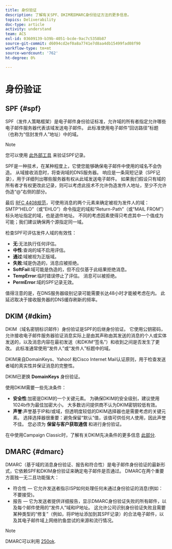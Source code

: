 ```yaml
---
title: 身份验证
description: 了解有关SPF、DKIM和DMARC身份验证方法的更多信息。
topics: Deliverability
doc-type: article
activity: understand
team: ACS
exl-id: 03609139-b39b-4051-bcde-9ac7c5358b87
source-git-commit: d6094cd2ef0a8a7741e7d8aa4db15499fad08f90
workflow-type: tm+mt
source-wordcount: '762'
ht-degree: 0%

---
```


# 身份验证

## SPF {#spf}

SPF（发件人策略框架）是电子邮件身份验证标准，允许域的所有者指定允许哪些电子邮件服务器代表该域发送电子邮件。 此标准使用电子邮件“回访路径”标题（也称为“信封发件人”地址）中的域。

>[!NOTE]
>
>您可以使用 [此外部工具](https://www.kitterman.com/spf/validate.html) 来验证SPF记录。

SPF是一种技术，在某种程度上，它使您能够确保电子邮件中使用的域名不会伪造。 从域接收消息时，将查询域的DNS服务器。 响应是一条简短记录（SPF记录），用于详细列出哪些服务器有权从此域发送电子邮件。 如果我们假设只有域的所有者才有权更改此记录，则可以考虑此技术不允许伪造发件人地址，至少不允许伪造“@”右侧的部分。

最后 [RFC 4408规范](https://www.rfc-editor.org/info/rfc4408)，可使用消息的两个元素来确定被视为发件人的域：SMTP“HELO”（或“EHLO”）命令指定的域和“Return-Path”（或“MAIL FROM”）标头地址指定的域，也是退件地址。 不同的考虑因素使得只考虑其中一个值成为可能；我们建议确保两个源指定同一域。

检查SPF可评估发件人域的有效性：

* **无**:无法执行任何评估。
* **中性**:查询的域不启用评估。
* **通过**:域被视为正版域。
* **失败**:域是伪造的，消息应被拒绝。
* **SoftFail**:域可能是伪造的，但不应仅基于此结果拒绝消息。
* **TempError**:临时错误停止了评估。 消息可以被拒绝。
* **PermError**:域的SPF记录无效。

值得注意的是，在DNS服务器级别记录可能需要长达48小时才能被考虑在内。 此延迟取决于接收服务器的DNS缓存刷新的频率。

## DKIM {#dkim}

DKIM（域名密钥标识邮件）身份验证是SPF的后继身份验证。 它使用公钥密码，允许接收电子邮件服务器验证消息实际上是由其声称由其发送的消息的个人或实体发送的，以及消息内容在最初发送（和DKIM“签名”）和收到之间是否发生了更改。 此标准通常使用“发件人”或“发件人”标题中的域。

DKIM来自DomainKeys、Yahoo! 和Cisco Internet Mail认证原则，用于检查发送者域的真实性并保证消息的完整性。

DKIM已更换 **DomainKeys** 身份验证。

使用DKIM需要一些先决条件：

* **安全性**:加密是DKIM的一个关键元素。 为确保DKIM的安全级别，建议使用1024b作为最佳加密大小。 大多数访问提供商不认为DKIM密钥较低有效。
* **声誉**:声誉基于IP和/或域，但透明度较低的DKIM选择器也是需要考虑的关键元素。 选择选择器很重要：避免保留“默认”值，该值可供任何人使用，因此声誉不佳。 您必须为 **保留与客户获取通信** 和进行身份验证。

在中使用Campaign Classic时，了解有关DKIM先决条件的更多信息 [此部分](/help/additional-resources/acc-technical-recommendations.md#dkim-acc).

## DMARC {#dmarc}

DMARC（基于域的消息身份验证、报告和符合性）是电子邮件身份验证的最新形式，它依赖SPF和DKIM身份验证来确定电子邮件是否通过。 DMARC在两个重要方面独一无二且功能强大：

* 符合性 — 它允许发送者指示ISP如何处理任何未通过身份验证的消息(例如：不要接受)。
* 报告 — 它为发送者提供详细报告，显示DMARC身份验证失败的所有邮件，以及每个邮件使用的“发件人”域和IP地址。 这允许公司识别身份验证失败且需要某种类型的“修复”（例如，将IP地址添加到其SPF记录）的合法电子邮件，以及其电子邮件域上网络钓鱼尝试的来源和流行情况。

>[!NOTE]
>
>DMARC可以利用 [250ok](https://250ok.com/).
